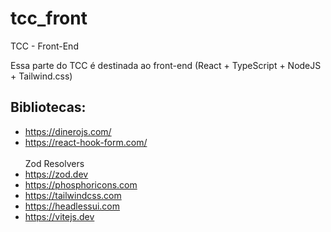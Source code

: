 # tcc_front
TCC - Front-End

Essa parte do TCC é destinada ao front-end (React + TypeScript + NodeJS + Tailwind.css)


## Bibliotecas:
- https://dinerojs.com/
- https://react-hook-form.com/  <br/> <br/>
Zod Resolvers
- https://zod.dev 
- https://phosphoricons.com
- https://tailwindcss.com
- https://headlessui.com
- https://vitejs.dev
